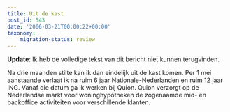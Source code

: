 ```yaml
---
title: Uit de kast
post_id: 543
date: '2006-03-21T00:00:22+00:00'
taxonomy:
    migration-status: review
---
```

**Update**: Ik heb de volledige tekst van dit bericht niet kunnen terugvinden.

Na drie maanden stilte kan ik dan eindelijk uit de kast komen. Per 1 mei aanstaande verlaat ik na ruim 6 jaar Nationale-Nederlanden en ruim 12 jaar ING. Vanaf die datum ga ik werken bij Quion. Quion verzorgt op de Nederlandse markt voor woninghypotheken de zogenaamde mid- en backoffice activiteiten voor verschillende klanten.